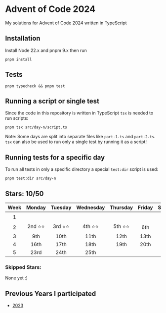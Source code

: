 # Advent of Code 2024

My solutions for Advent of Code 2024 written in TypeScript

## Installation

Install Node 22.x and pnpm 9.x then run

```shell
pnpm install
```

## Tests

```shell
pnpm typecheck && pnpm test
```

## Running a script or single test

Since the code in this repository is written in TypeScript `tsx` is needed to run scripts:

```shell
pnpm tsx src/day-n/script.ts
```

Note: Some days are split into separate files like `part-1.ts` and `part-2.ts`. `tsx` can also be used to run only a single test by running it as a script!

## Running tests for a specific day

To run all tests in only a specific directory a special `test:dir` script is used:

```shell
pnpm test:dir src/day-n
```

## Stars: 10/50

| Week |  Monday  | Tuesday  | Wednesday | Thursday | Friday | Saturday |  Sunday  |
| :--: | :------: | :------: | :-------: | :------: | :----: | :------: | :------: |
|  1   |          |          |           |          |        |          | 1st ⭐⭐ |
|  2   | 2nd ⭐⭐ | 3rd ⭐⭐ | 4th ⭐⭐  | 5th ⭐⭐ |  6th   |   7th    |   8th    |
|  3   |   9th    |   10th   |   11th    |   12th   |  13th  |   14th   |   15th   |
|  4   |   16th   |   17th   |   18th    |   19th   |  20th  |   21st   |   22nd   |
|  5   |   23rd   |   24th   |   25th    |

### Skipped Stars:

None yet :)

<!---
<details>
<summary><b>Day X Part Y</b></summary>
<p>This is a description of what problem I had solving this puzzle</p>
</details>
-->

## Previous Years I participated

- [2023](https://github.com/mitsunee/advent-of-code-2023)
